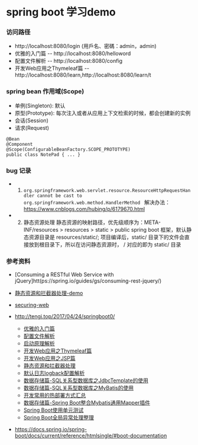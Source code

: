 # spring boot 学习demo

### 访问路径
  - http://localhost:8080/login (用戶名、密碼：admin，admin)
  - 优雅的入门篇 -- http://localhost:8080/helloword
  - 配置文件解析 -- http://localhost:8080/config
  - 开发Web应用之Thymeleaf篇 -- http://localhost:8080/learn,http://localhost:8080/learn/t

### spring bean 作用域(Scope)
  - 单例(Singleton): 默认
  - 原型(Prototype): 每次注入或者从应用上下文检索的时候，都会创建新的实例
  - 会话(Session)
  - 请求(Request)
```
@Bean
@Component
@Scope(ConfigurableBeanFactory.SCOPE_PROTOTYPE)
public class NotePad { ... }
```


### bug 记录
- 1.  `org.springframework.web.servlet.resource.ResourceHttpRequestHandler cannot be cast to org.springframework.web.method.HandlerMethod `
解决办法：https://www.cnblogs.com/hubing/p/6179670.html

- 2. 静态资源处理
静态资源的映射路径，优先级顺序为：META-INF/resources > resources > static > public
spring boot 框架，默认静态资源目录是 resources/static/;
项目编译后，static/ 目录下的文件会直接放到根目录下，所以在访问静态资源时， / 对应的即为 static/ 目录

### 参考资料
- [Consuming a RESTful Web Service with jQuery]htt(ps://spring.io/guides/gs/consuming-rest-jquery/)
- [静态资源和拦截器处理-demo](https://github.com/spring-projects/spring-boot/tree/master/spring-boot-samples)
- [securing-web](https://spring.io/guides/gs/securing-web/)

- http://tengj.top/2017/04/24/springboot0/
  - [优雅的入门篇](http://tengj.top/2017/02/26/springboot1/)
  - [配置文件解析](http://tengj.top/2017/02/28/springboot2/)
  - [启动原理解析](http://tengj.top/2017/03/09/springboot3/)
  - [开发Web应用之Thymeleaf篇](http://tengj.top/2017/03/13/springboot4/)
  - [开发Web应用之JSP篇](http://tengj.top/2017/03/13/springboot5/)
  - [静态资源和拦截器处理](http://tengj.top/2017/03/30/springboot6/)
  - [默认日志logback配置解析](http://tengj.top/2017/04/05/springboot7/)
  - [数据存储篇-SQL关系型数据库之JdbcTemplate的使用](http://tengj.top/2017/04/13/springboot8/)
  - [数据存储篇-SQL关系型数据库之MyBatis的使用](http://tengj.top/2017/04/23/springboot9/)
  - [开发常用的热部署方式汇总](http://tengj.top/2017/06/01/springboot10/)
  - [数据存储篇-Spring Boot整合Mybatis通用Mapper插件](http://tengj.top/2017/12/20/springboot11/)
  - [Spring Boot使用单元测试](http://tengj.top/2017/12/28/springboot12/)
  - [Spring Boot全局异常处理整理](http://tengj.top/2018/05/16/springboot13/)
- https://docs.spring.io/spring-boot/docs/current/reference/htmlsingle/#boot-documentation
